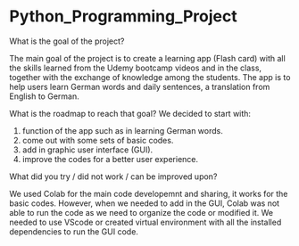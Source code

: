 # Python_Programming_Project

What is the goal of the project?

The main goal of the project is to create a learning app (Flash card) with all the skills learned from the Udemy bootcamp videos and in the class, together with the exchange of knowledge among the students. The app is to help users learn German words and daily sentences, a translation from English to German.

What is the roadmap to reach that goal?
We decided to start with:
1. function of the app such as in learning German words.
2. come out with some sets of basic codes.
3. add in graphic user interface (GUI).
4. improve the codes for a better user experience.
 
What did you try / did not work / can be improved upon?

We used Colab for the main code developemnt and sharing, it works for the basic codes.
However, when we needed to add in the GUI, Colab was not able to run the code as we need to organize the code or modified it.
We needed to use VScode or created virtual environment with all the installed dependencies to run the GUI code.

